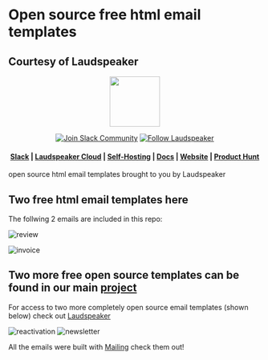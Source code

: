 # Open source free html email templates
## Courtesy of Laudspeaker

<p align="center"><a  href="https://laudspeaker.com/"><img  src="https://user-images.githubusercontent.com/7728266/194206039-0faecc9d-c500-4c64-8401-dfbefe501e4a.png"  height="100"/></a></p>

<p align="center">
<a href='https://laudspeakerusers.slack.com/ssb/redirect'><img alt="Join Slack Community" src="https://img.shields.io/badge/slack%20community-join-green"/></a>
<a href='https://twitter.com/laudspeaker'><img alt="Follow Laudspeaker" src="https://img.shields.io/badge/%40laudspeaker-follow-blue"/></a>

<h4 align="center">
  <a href="https://join.slack.com/t/laudspeakerusers/shared_invite/zt-1li25huaq-BljJUA1Zm8dXvbZViAbMwg">Slack</a> |
  <a href="https://app.laudspeaker.com/login/">Laudspeaker Cloud</a> |
  <a href="https://laudspeaker.com/docs/guides/category/deploy">Self-Hosting</a> |
  <a href="https://laudspeaker.com/docs/guides/overview/intro/">Docs</a> |
  <a href="https://laudspeaker.com/">Website</a> |
  <a href="https://www.producthunt.com/posts/laudspeaker/">Product Hunt</a>
</h4>
  
</p>


open source html email templates brought to you by Laudspeaker


## Two free html email templates here 

The follwing 2 emails are included in this repo:

![review](https://user-images.githubusercontent.com/7728266/208787512-1b49029e-0eed-4024-9514-da680a2690f7.png)

![invoice](https://user-images.githubusercontent.com/7728266/208787522-64a7e438-18e2-4612-9b8f-1325f8daf13f.png)

## Two more free open source templates can be found in our main [project](https://github.com/laudspeaker/laudspeaker)

For access to two more completely open source email templates (shown below) check out [Laudspeaker](https://github.com/laudspeaker/laudspeaker)

![reactivation](https://user-images.githubusercontent.com/7728266/208787691-5fecaefe-2eaa-4e79-826d-7c1a4b12ec16.png)
![newsletter](https://user-images.githubusercontent.com/7728266/208787693-7686ff81-336d-4288-b50e-2ae7a072dff3.png)


All the emails were built with [Mailing](https://www.mailing.run) check them out!
